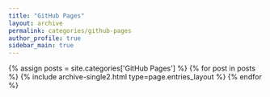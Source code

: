 ```yaml
---
title: "GitHub Pages"
layout: archive
permalink: categories/github-pages
author_profile: true
sidebar_main: true
---
```


{% assign posts = site.categories['GitHub Pages'] %}
{% for post in posts %} {% include archive-single2.html type=page.entries_layout %} {% endfor %}
